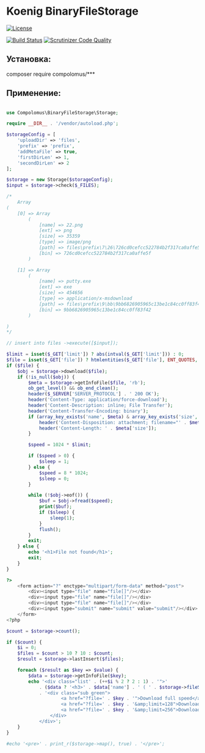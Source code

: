 # Koenig BinaryFileStorage

[![License](https://img.shields.io/badge/license-GPL%20v.3-blue.svg?style=plastic)](https://www.gnu.org/licenses/gpl-3.0-standalone.html)

[![Build Status](https://scrutinizer-ci.com/g/Compolomus/BinaryFileStorage/badges/build.png?b=master)](https://scrutinizer-ci.com/g/Compolomus/BinaryFileStorage/build-status/master)
[![Scrutinizer Code Quality](https://scrutinizer-ci.com/g/Compolomus/BinaryFileStorage/badges/quality-score.png?b=master)](https://scrutinizer-ci.com/g/Compolomus/BinaryFileStorage/?branch=master)


## Установка:

composer require compolomus/***

## Применение:

```php

use Compolomus\BinaryFileStorage\Storage;

require __DIR__ . '/vendor/autoload.php';

$storageConfig = [
    'uploadDir' => 'files',
    'prefix' => 'prefix',
    'addMetaFile' => true,
    'firstDirLen' => 1,
    'secondDirLen' => 2
];

$storage = new Storage($storageConfig);
$input = $storage->check($_FILES);

/*
    Array
(
    [0] => Array
        (
            [name] => 22.png
            [ext] => png
            [size] => 35359
            [type] => image/png
            [path] => files\prefix\7\26\726cd0cefcc522784b2f317ca0affe5f
            [bin] => 726cd0cefcc522784b2f317ca0affe5f
        )

    [1] => Array
        (
            [name] => putty.exe
            [ext] => exe
            [size] => 454656
            [type] => application/x-msdownload
            [path] => files\prefix\9\bb\9bb6826905965c13be1c84cc0ff83f42
            [bin] => 9bb6826905965c13be1c84cc0ff83f42
        )

)
*/

// insert into files ->execute([$input]);

$limit = isset($_GET['limit']) ? abs(intval($_GET['limit'])) : 0;
$file = isset($_GET['file']) ? htmlentities($_GET['file'], ENT_QUOTES, 'UTF-8') : false;
if ($file) {
    $obj = $storage->download($file);
    if (!is_null($obj)) {
        $meta = $storage->getInfoFile($file, 'rb');
        ob_get_level() && ob_end_clean();
        header($_SERVER['SERVER_PROTOCOL'] . ' 200 OK');
        header('Content-Type: application/force-download');
        header('Content-Description: inline; File Transfer');
        header('Content-Transfer-Encoding: binary');
        if (array_key_exists('name', $meta) & array_key_exists('size', $meta)) {
            header('Content-Disposition: attachment; filename="' . $meta['name'] . '";', false);
            header('Content-Length: ' . $meta['size']);
        }

        $speed = 1024 * $limit;

        if ($speed > 0) {
            $sleep = 1;
        } else {
            $speed = 8 * 1024;
            $sleep = 0;
        }

        while (!$obj->eof()) {
            $buf = $obj->fread($speed);
            print($buf);
            if ($sleep) {
                sleep(1);
            }
            flush();
        }
        exit;
    } else {
        echo '<h1>File not found</h1>';
        exit;
    }
}

?>
    <form action="?" enctype="multipart/form-data" method="post">
        <div><input type="file" name="file[]"/></div>
        <div><input type="file" name="file[]"/></div>
        <div><input type="file" name="file[]"/></div>
        <div><input type="submit" name="submit" value="submit"/></div>
    </form>
<?php

$count = $storage->count();

if ($count) {
    $i = 0;
    $files = $count > 10 ? 10 : $count;
    $result = $storage->lastInsert($files);

    foreach ($result as $key => $value) {
        $data = $storage->getInfoFile($key);
        echo '<div class="list' . (++$i % 2 ? 2 : 1) . '">'
            . ($data ? '<h3>' . $data['name'] . ' ( ' . $storage->fileSize($data['size']) . ' )</h3>' : '')
            . '<div class="sub green">
                    <a href="?file=' . $key . '">Download full speed</a> | 
                    <a href="?file=' . $key . '&amp;limit=128">Download 128 kbps</a> | 
                    <a href="?file=' . $key . '&amp;limit=256">Download 256 kbps</a> 
                </div>
            </div>';
    }
}

#echo '<pre>' . print_r($storage->map(), true) . '</pre>';

```
